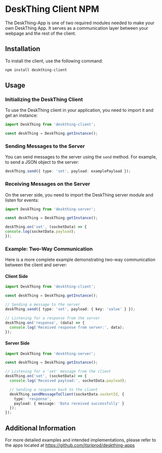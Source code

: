 # DeskThing Client NPM

The DeskThing-App is one of two required modules needed to make your own DeskThing App. It serves as a communication layer between your webpage and the rest of the client.

## Installation

To install the client, use the following command:

```sh
npm install deskthing-client
```

## Usage

### Initializing the DeskThing Client

To use the DeskThing client in your application, you need to import it and get an instance:

```typescript
import DeskThing from 'deskthing-client';

const deskThing = DeskThing.getInstance();
```

### Sending Messages to the Server

You can send messages to the server using the `send` method. For example, to send a JSON object to the server:

```typescript
deskThing.send({ type: 'set', payload: examplePayload });
```

### Receiving Messages on the Server

On the server side, you need to import the DeskThing server module and listen for events:

```typescript
import DeskThing from 'deskthing-server';

const deskThing = DeskThing.getInstance();

deskThing.on('set', (socketData) => {
console.log(socketData.payload);
});
```

### Example: Two-Way Communication

Here is a more complete example demonstrating two-way communication between the client and server:

#### Client Side

```typescript
import DeskThing from 'deskthing-client';

const deskThing = DeskThing.getInstance();

// Sending a message to the server
deskThing.send({ type: 'set', payload: { key: 'value' } });

// Listening for a response from the server
deskThing.on('response', (data) => {
  console.log('Received response from server:', data);
});
```

#### Server Side

```ts
import DeskThing from 'deskthing-server';

const deskThing = DeskThing.getInstance();

// Listening for a 'set' message from the client
deskThing.on('set', (socketData) => {
  console.log('Received payload:', socketData.payload);

  // Sending a response back to the client
  deskThing.sendMessageToClient(socketData.socketId, {
    type: 'response',
    payload: { message: 'Data received successfully' }
  });
});
```

## Additional Information

For more detailed examples and intended implementations, please refer to the apps located at https://github.com/itsriprod/deskthing-apps 


